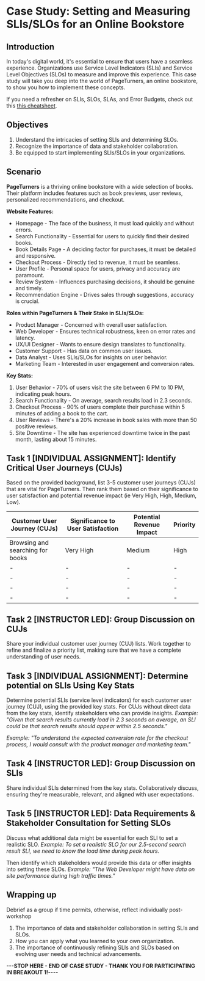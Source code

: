 # Case Study: Setting and Measuring SLIs/SLOs for an Online Bookstore

## Introduction

In today's digital world, it's essential to ensure that users have a seamless experience. Organizations use Service Level Indicators (SLIs) and Service Level Objectives (SLOs) to measure and improve this experience. This case study will take you deep into the world of PageTurners, an online bookstore, to show you how to implement these concepts.

If you need a refresher on SLIs, SLOs, SLAs, and Error Budgets, check out this [this cheatsheet](./Cheatsheet.md).

## Objectives
1. Understand the intricacies of setting SLIs and determining SLOs.
2. Recognize the importance of data and stakeholder collaboration.
3. Be equipped to start implementing SLIs/SLOs in your organizations.

## Scenario

**PageTurners** is a thriving online bookstore with a wide selection of books. Their platform includes features such as book previews, user reviews, personalized recommendations, and checkout.

**Website Features:**
- Homepage - The face of the business, it must load quickly and without errors.
- Search Functionality - Essential for users to quickly find their desired books.
- Book Details Page - A deciding factor for purchases, it must be detailed and responsive.
- Checkout Process - Directly tied to revenue, it must be seamless.
- User Profile - Personal space for users, privacy and accuracy are paramount.
- Review System - Influences purchasing decisions, it should be genuine and timely.
- Recommendation Engine - Drives sales through suggestions, accuracy is crucial.

**Roles within PageTurners & Their Stake in SLIs/SLOs:**
- Product Manager - Concerned with overall user satisfaction.
- Web Developer - Ensures technical robustness, keen on error rates and latency.
- UX/UI Designer - Wants to ensure design translates to functionality.
- Customer Support - Has data on common user issues.
- Data Analyst - Uses SLIs/SLOs for insights on user behavior.
- Marketing Team - Interested in user engagement and conversion rates.

**Key Stats:**
1. User Behavior - 70% of users visit the site between 6 PM to 10 PM, indicating peak hours.
2. Search Functionality - On average, search results load in 2.3 seconds.
3. Checkout Process - 90% of users complete their purchase within 5 minutes of adding a book to the cart.
4. User Reviews - There's a 20% increase in book sales with more than 50 positive reviews.
5. Site Downtime - The site has experienced downtime twice in the past month, lasting about 15 minutes.

## Task 1 [INDIVIDUAL ASSIGNMENT]: Identify Critical User Journeys (CUJs)

Based on the provided background, list 3-5 customer user journeys (CUJs) that are vital for PageTurners. Then rank them based on their significance to user satisfaction and potential revenue impact (ie Very High, High, Medium, Low).

| Customer User Journey (CUJs) | Significance to User Satisfaction | Potential Revenue Impact | Priority |
|----------|----------|----------|----------|
| Browsing and searching for books  | Very High  | Medium  | High |
| -  | -  | -  | -  |
| -  | -  | -  | -  |
| -  | -  | -  | -  |
| -  | -  | -  | -  |

## Task 2 [INSTRUCTOR LED]: Group Discussion on CUJs

Share your individual customer user journey (CUJ) lists. Work together to refine and finalize a priority list, making sure that we have a complete understanding of user needs.

## Task 3 [INDIVIDUAL ASSIGNMENT]: Determine potential on SLIs Using Key Stats

Determine potential SLIs (service level indicators) for each customer user journey (CUJ), using the provided key stats. For CUJs without direct data from the key stats, identify stakeholders who can provide insights.
   *Example: "Given that search results currently load in 2.3 seconds on average, an SLI could be that search results should appear within 2.5 seconds."*

   *Example: "To understand the expected conversion rate for the checkout process, I would consult with the product manager and marketing team."*

## Task 4 [INSTRUCTOR LED]: Group Discussion on SLIs

Share individual SLIs determined from the key stats. Collaboratively discuss, ensuring they're measurable, relevant, and aligned with user expectations.

## Task 5 [INSTRUCTOR LED]: Data Requirements & Stakeholder Consultation for Setting SLOs

Discuss what additional data might be essential for each SLI to set a realistic SLO.
   *Example: To set a realistic SLO for our 2.5-second search result SLI, we need to know the load time during peak hours.*

Then identify which stakeholders would provide this data or offer insights into setting these SLOs.
   *Example: "The Web Developer might have data on site performance during high traffic times."*

## Wrapping up 

Debrief as a group if time permits, otherwise, reflect individually post-workshop

1. The importance of data and stakeholder collaboration in setting SLIs and SLOs.
2. How you can apply what you learned to your own organization.
3. The importance of continuously refining SLIs and SLOs based on evolving user needs and technical advancements.

**---STOP HERE - END OF CASE STUDY - THANK YOU FOR PARTICIPATING IN BREAKOUT 1!----**